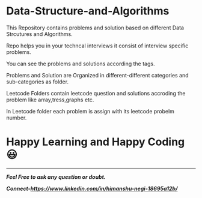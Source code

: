 # Data-Structure-and-Algorithms

<p>This Repository contains problems and solution based on different Data Strcutures and Algorithms.</p>
<p> Repo helps you in your techncal interviews it consist of interview specific problems.</p>
<p>You can see the problems and solutions according the tags.</p>
<p>Problems and Solution are Organized in different-different categories and sub-categories as folder.</p>
<p>Leetcode Folders contain leetcode question and solutions accroding the problem like array,tress,graphs etc.</p>
<p>In Leetcode folder each problem is assign with its leetcode probelm number.</p>

# Happy Learning and Happy Coding :smiley:

---
<strong><em> Feel Free to ask any question or doubt.</em></strong>

<strong><em>Connect-https://www.linkedin.com/in/himanshu-negi-18695a12b/</em></strong>

